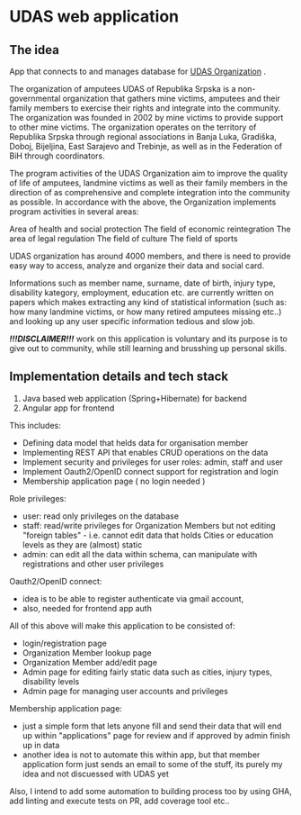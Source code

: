 # UDAS web application

## The idea

App that connects to and manages database for [UDAS Organization](https://www.udas.rs.ba/) .

The organization of amputees UDAS of Republika Srpska is a non-governmental organization that gathers mine victims, amputees and their family members to exercise their rights and integrate into the community. 
The organization was founded in 2002 by mine victims to provide support to other mine victims. The organization operates on the territory of Republika Srpska through regional associations 
in Banja Luka, Gradiška, Doboj, Bijeljina, East Sarajevo and Trebinje, as well as in the Federation of BiH through coordinators.

The program activities of the UDAS Organization aim to improve the quality of life of amputees, landmine victims as well as their family members in the direction of as comprehensive and complete integration into the community as possible. 
In accordance with the above, the Organization implements program activities in several areas:

Area of health and social protection
The field of economic reintegration
The area of legal regulation
The field of culture
The field of sports

UDAS organization has around 4000 members, and there is need to provide easy way to access, analyze and organize their data and social card.

Informations such as member name, surname, date of birth, injury type, disability kategory, employment, education etc. 
are currently written on papers which makes extracting any kind of statistical information (such as: how many landmine victims, or how many retired amputees missing etc..) and looking up any user specific information tedious and slow job.

***!!!DISCLAIMER!!!*** work on this application is voluntary and its purpose is to give out to community, while still learning and brusshing up personal skills.

## Implementation details and tech stack

1. Java based web application (Spring+Hibernate) for backend
2. Angular app for frontend

This includes:

- Defining data model that helds data for organisation member 
- Implementing REST API that enables CRUD operations on the data
- Implement security and privileges for user roles: admin, staff and user
- Implement Oauth2/OpenID connect support for registration and login
- Membership application page ( no login needed )

Role privileges:

- user: read only privileges on the database
- staff: read/write privileges for Organization Members but not editing "foreign tables" - i.e. cannot edit data that holds Cities or education levels as they are (almost) static
- admin: can edit all the data within schema, can manipulate with registrations and other user privileges

Oauth2/OpenID connect:

- idea is to be able to register authenticate via gmail account, 
- also, needed for frontend app auth

All of this above will make this application to be consisted of:

- login/registration page
- Organization Member lookup page
- Organization Member add/edit page
- Admin page for editing fairly static data such as cities, injury types, disability levels
- Admin page for managing user accounts and privileges

Membership application page:

- just a simple form that lets anyone fill and send their data that will end up within "applications" page for review and if approved by admin finish up in data
- another idea is not to automate this within app, but that member application form just sends an email to some of the stuff, its purely my idea and not discuessed with UDAS yet


Also, I intend to add some automation to building process too by using GHA, add linting and execute tests on PR, add coverage tool etc..


